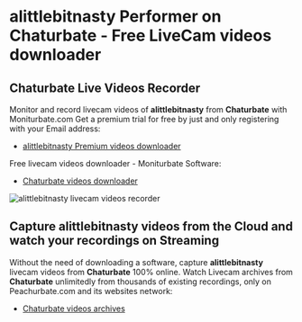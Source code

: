 # alittlebitnasty Performer on Chaturbate - Free LiveCam videos downloader

## Chaturbate Live Videos Recorder

Monitor and record livecam videos of **alittlebitnasty** from **Chaturbate** with Moniturbate.com
Get a premium trial for free by just and only registering with your Email address:
* [alittlebitnasty Premium videos downloader](https://moniturbate.com/request-demo-licence-key.html)

Free livecam videos downloader - Moniturbate Software:
* [Chaturbate videos downloader](https://moniturbate.com/moniturbate-download-software.html)

![alittlebitnasty livecam videos recorder](https://peachurnet.com/templates/moniturbate-software.png)


## Capture alittlebitnasty videos from the Cloud and watch your recordings on Streaming

Without the need of downloading a software, capture **alittlebitnasty** livecam videos from **Chaturbate** 100% online.
Watch Livecam archives from **Chaturbate** unlimitedly from thousands of existing recordings, only on Peachurbate.com and its websites network:
* [Chaturbate videos archives](https://peachurnet.com/)